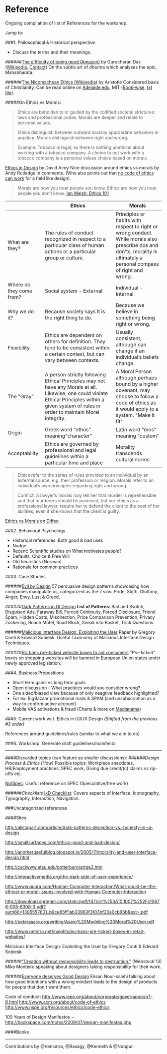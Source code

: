 Reference
==========
Ongoing compilation of list of References for the workshop.

Jump to: 

###1. Philosophical & Historical perspective

- Discuss the terms and their meanings.

######[The difficulty of being good (Amazon)](http://www.amazon.com/The-Difficulty-Being-Good-Subtle/dp/0199754411) by Gurucharan Das ([Wikipedia](http://en.wikipedia.org/wiki/Gurcharan_Das), [Contact](http://gurcharandas.org/contact))
On the subtle art of dharma which analyses the epic, Mahabharata.

######[The Nicomachean Ethics (Wikipedia)](http://en.wikipedia.org/wiki/Nicomachean_Ethics) by Aristotle
Considered basis of Christianity. Can be read online on [Adelaide.edu](https://ebooks.adelaide.edu.au/a/aristotle/nicomachean/complete.html), MIT ([Book-wise](http://classics.mit.edu/Aristotle/nicomachaen.html), [txt file](http://classics.mit.edu/Aristotle/nicomachaen.mb.txt)).

#####On Ethics vs Morals:

> Ethics are beholden to or guided by the codified societal strictures: laws and professional codes. 
> Morals are deeper and relate to personal values.
>
> Ethics distinguish between outward socially appropriate behaviors in practice.
> Morals distinguish between right and wrong. 
>
> Example: Tobacco is legal, so there is nothing unethical about working with a tobacco company.
> A choice to not work with a tobacco company is a personal values choice based on morals.

[Ethics in Design](http://www.davidairey.com/ethics-in-design/#comment-166146) by David Airey
Nice discussion around ethics vs morals by Andy Rutledge in comments. (Who also points out that [no code of ethics can work](http://www.davidairey.com/ethics-in-design/#comment-166157) for a field like design).

> Morals are how you treat people you know.  Ethics are how you treat people you don’t know. [Ian Welsh: Ethics 101](http://www.ianwelsh.net/ethics-101-the-difference-between-ethics-and-morals/)

|   | Ethics | Morals |
|---| ------ | ------ |
| What are they? | The rules of conduct recognized in respect to a particular class of human actions or a particular group or culture. | Principles or habits with respect to right or wrong conduct. While morals also prescribe dos and don'ts, morality is ultimately a personal compass of right and wrong. |
| Where do they come from? | Social system - External | Individual - Internal |
| Why we do it? | Because society says it is the right thing to do. | Because we believe in something being right or wrong. |
| Flexibility | Ethics are dependent on others for definition. They tend to be consistent within a certain context, but can vary between contexts. | Usually consistent, although can change if an individual’s beliefs change. |
| The "Gray" | A person strictly following Ethical Principles may not have any Morals at all. Likewise, one could violate Ethical Principles within a given system of rules in order to maintain Moral integrity. | A Moral Person although perhaps bound by a higher covenant, may choose to follow a code of ethics as it would apply to a system. "Make it fit" |
| Origin | Greek word "ethos" meaning"character" | Latin word "mos" meaning "custom" |
| Acceptability | Ethics are governed by professional and legal guidelines within a particular time and place | Morality transcends cultural norms |

> Ethics refer to the series of rules provided to an individual by an external source, e.g. their profession or religion.
> Morals refer to an individual’s own principles regarding right and wrong.
>
> Conflict: A lawyer’s morals may tell her that murder is reprehensible and that murderers should be punished, but her ethics as a professional lawyer, require her to defend the client to the best of her abilities, even if she knows that the client is guilty.

[Ethics vs Morals on Diffen](http://www.diffen.com/difference/Ethics_vs_Morals)

###2. Behavioral Psychology

- Historical references: Both good & bad uses
- Nudge
- Recent: Scientific studies on What motivates people?
- Defaults, Choice & Free Will
- Old heuristics (Norman)
- Rationale for common practices

###3. Case Studies

######[Evil by Design](http://evilbydesign.info/)
57 persuasive design patterns showcasing how companies manipulate us, categorized as the 7 sins: Pride, Sloth, Gluttony, Anger, Envy, Lust & Greed.

######[Dark Patterns in UI Design](http://darkpatterns.org/)
**List of Patterns**: Bait and Switch, Disguised Ads, Faraway Bill, Forced Continuity, Forced Disclosure, Friend Spam, Hidden Costs, Misdirection, Price Comparison Prevention, Privacy Zuckering, Roach Motel, Road Block, Sneak into Basket, Trick Questions.

######[Malicious Interface Design: Exploiting the User](http://www.westpoint.edu/eecs/SiteAssets/SitePages/Biography%20Documents/p271-conti.pdf)
Paper by Gregory Conti & Edward Sobiesk. Useful Taxonomy of Malicious Interface Design Techniques.

######[EU bans pre-ticked website boxes to aid consumers](http://www.bbc.com/news/world-europe-15260748)
"_Pre-ticked_" boxes on shopping websites will be banned in European Union states under newly approved legislation.


###4. Business Propositions

- Short term gains vs long term goals
- Open discussion - What practices would you consider wrong?
- One sided/biased view because of only neagtive feedback highlighted?
- For ex: BigBazaar promotional mails & SPAM (and unsubscription as a way to confirm active account)
- Mobile VAS activations & fraud (Charts & more on [Medianama](www.medianama.com/2014/11/223-mobile-vas-fraud-is-back/))

###5. Current work wr.t. Ethics in UI/UX Design
*(Shifted from the previous #3 order)*

References around guidelines/rules (similar to what we aim to do)

###6. Workshop: Generate draft guidelines/manifesto

-----

####Discarded topics (can feature as smaller discussions):
######*Design Process & Ethics (How)*
Possible topics: Workplace anecdotes, HR/Employment practices, SPEC work, Giving due credit/(c) claims vs rip-offs etc.

[No!Spec](http://www.nospec.com/): Useful reference on SPEC (Speculative/free work)

######*Checklists*
[IxD Checklist](http://ixdchecklist.com/): Covers aspects of Interface, Iconography, Typography, Interaction, Navigation.

###Uncategorized references

####Sites

http://alistapart.com/article/dark-patterns-deception-vs.-honesty-in-ui-design

http://smallsurfaces.com/ethics-good-and-bad-design/

http://anotherusefulblog.blogspot.in/2005/11/morality-and-user-interface-design.html

http://csciwww.etsu.edu/gotterbarn/artge2.htm

http://interactivemedia.org/the-dark-side-of-user-experience/

http://www.quora.com/Human-Computer-Interaction/What-could-be-the-ethical-or-moral-issues-involved-with-Human-Computer-Interaction

http://download.springer.com/static/pdf/147/art%253A10.1007%252Fs10676-005-8308-3.pdf?auth66=1395557601_b9ce85ff1ab33963f3103bf20a0cb66b&ext=.pdf

http://peterasaro.org/writing/Asaro%20Modeling%20Moral%20User.pdf

http://www.netxtra.net/insights/eu-bans-pre-ticked-boxes-in-retail-websites/

Malicious Interface Design: Exploiting the User by Gregory Conti & Edward Sobiesk

######["Creation without responsibility leads to destruction."](https://vimeo.com/68470326) (Webstock'13)
Mike Monteiro speaking about designers taking responsibility for their work.

######[Everyone deserves Good Design](http://www.everyonedeservesgreatdesign.com/#now)
Ehsan Nour-salehi talking about how good intentions with a wrong mindset leads to the design of products for people that don't want them.

Code of conduct:
http://www.ieee.org/about/corporate/governance/p7-8.html
http://www.acm.org/about/code-of-ethics
http://www.nspe.org/resources/ethics/code-ethics

100 Years of Design Manifestos -- http://backspace.com/notes/2009/07/design-manifestos.php

####Books

--------------
Contributions by @Venkatra, @Rasagy, @Kenneth & @Noopur.
